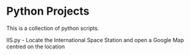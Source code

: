 # Python Projects

This is a collection of python scripts.

IIS.py - Locate the International Space Station and open a Google Map centred on the location

